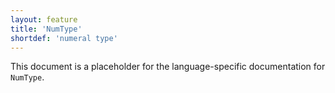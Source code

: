 ```yaml
---
layout: feature
title: 'NumType'
shortdef: 'numeral type'
---
```


This document is a placeholder for the language-specific documentation
for `NumType`.
